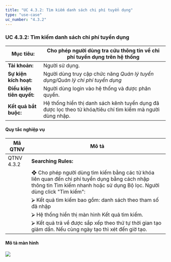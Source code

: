```yaml
---
title: "UC 4.3.2: Tìm kiếm danh sách chi phí tuyển dụng"
type: "use-case"
uc_number: "4.3.2"
---
```


### UC 4.3.2: Tìm kiếm danh sách chi phí tuyển dụng

| **Mục tiêu:** | Cho phép người dùng tra cứu thông tin về chi phí tuyển dụng trên hệ thống |
| --- | --- |
| **Tài khoản:** | Người sử dụng. |
| **Sự kiện kích hoạt:** | Người dùng truy cập chức năng *Quản lý tuyển dụng/Quản lý chi phí tuyển dụng* |
| **Điều kiện tiên quyết:** | Người dùng login vào hệ thống và được phân quyền. |
| **Kết quả bắt buộc:** | Hệ thống hiển thị danh sách kênh tuyển dụng đã được lọc theo từ khóa/tiêu chí tìm kiếm mà người dùng nhập. |

#### Quy tắc nghiệp vụ

| **Mã QTNV** | **Mô tả** |
| --- | --- |
| QTNV 4.3.2 | **Searching Rules:** |
|  | ❖ Cho phép người dùng tìm kiếm bằng các từ khóa liên quan đến chi phí tuyển dụng bằng cách nhập thông tin Tìm kiếm nhanh hoặc sử dụng Bộ lọc. Người dùng click "Tìm kiếm": |
|  | ⮚ Kết quả tìm kiếm bao gồm: danh sách theo tham số đã nhập |
|  | ⮚ Hệ thống hiển thị màn hình Kết quả tìm kiếm. |
|  | ⮚ Kết quả trả về được sắp xếp theo thứ tự thời gian tạo giảm dần. Nếu cùng ngày tạo thì xét đến giờ tạo. |

#### Mô tả màn hình

![](media/image43.png)

